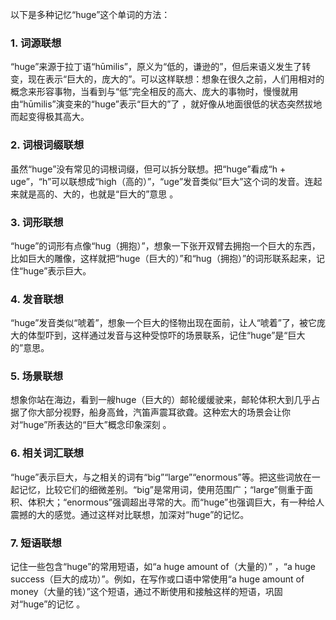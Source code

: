 以下是多种记忆“huge”这个单词的方法：

### 1. 词源联想
“huge”来源于拉丁语“hūmilis”，原义为“低的，谦逊的”，但后来语义发生了转变，现在表示“巨大的，庞大的”。可以这样联想：想象在很久之前，人们用相对的概念来形容事物，当看到与“低”完全相反的高大、庞大的事物时，慢慢就用由“hūmilis”演变来的“huge”表示“巨大的”了 ，就好像从地面很低的状态突然拔地而起变得极其高大。 

### 2. 词根词缀联想
虽然“huge”没有常见的词根词缀，但可以拆分联想。把“huge”看成“h + uge”，“h”可以联想成“high（高的）”，“uge”发音类似“巨大”这个词的发音。连起来就是高的、大的，也就是“巨大的”意思 。 

### 3. 词形联想
“huge”的词形有点像“hug（拥抱）”，想象一下张开双臂去拥抱一个巨大的东西，比如巨大的雕像，这样就把“huge（巨大的）”和“hug（拥抱）”的词形联系起来，记住“huge”表示巨大。 

### 4. 发音联想
“huge”发音类似“唬着”，想象一个巨大的怪物出现在面前，让人“唬着”了，被它庞大的体型吓到，这样通过发音与这种受惊吓的场景联系，记住“huge”是“巨大的”意思。 

### 5. 场景联想
想象你站在海边，看到一艘huge（巨大的）邮轮缓缓驶来，邮轮体积大到几乎占据了你大部分视野，船身高耸，汽笛声震耳欲聋。这种宏大的场景会让你对“huge”所表达的“巨大”概念印象深刻 。 

### 6. 相关词汇联想
“huge”表示巨大，与之相关的词有“big”“large”“enormous”等。把这些词放在一起记忆，比较它们的细微差别。“big”是常用词，使用范围广；“large”侧重于面积、体积大；“enormous”强调超出寻常的大。而“huge”也强调巨大，有一种给人震撼的大的感觉。通过这样对比联想，加深对“huge”的记忆。 

### 7. 短语联想
记住一些包含“huge”的常用短语，如“a huge amount of（大量的）” ，“a huge success（巨大的成功）”。例如，在写作或口语中常使用“a huge amount of money（大量的钱）”这个短语，通过不断使用和接触这样的短语，巩固对“huge”的记忆 。 